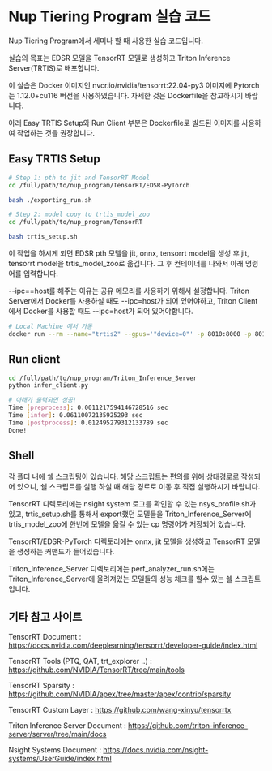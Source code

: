 # Nup Tiering Program 실습 코드

Nup Tiering Program에서 세미나 할 때 사용한 실습 코드입니다.

실습의 목표는 EDSR 모델을 TensorRT 모델로 생성하고 Triton Inference Server(TRTIS)로 배포합니다.

이 실습은 Docker 이미지인 nvcr.io/nvidia/tensorrt:22.04-py3 이미지에 Pytorch는 1.12.0+cu116 버전을 사용하였습니다. 자세한 것은 Dockerfile을 참고하시기 바랍니다.

아래 Easy TRTIS Setup와 Run Client 부분은 Dockerfile로 빌드된 이미지를 사용하여 작업하는 것을 권장합니다.
## Easy TRTIS Setup
```bash
# Step 1: pth to jit and TensorRT Model
cd /full/path/to/nup_program/TensorRT/EDSR-PyTorch

bash ./exporting_run.sh

# Step 2: model copy to trtis_model_zoo
cd /full/path/to/nup_program/TensorRT

bash trtis_setup.sh
```
이 작업을 하시게 되면 EDSR pth 모델을 jit, onnx, tensorrt model을 생성 후 jit, tensorrt model을 trtis_model_zoo로 옮깁니다. 그 후 컨테이너를 나와서 아래 명령어를 입력합니다. 

--ipc==host를 해주는 이유는 공유 메모리를 사용하기 위해서 설정합니다. Triton Server에서 Docker를 사용하실 때도 --ipc=host가 되어 있어야하고, Triton Client에서 Docker를 사용할 때도 --ipc=host가 되어 있어야합니다.

```bash
# Local Machine 에서 가동
docker run --rm --name="trtis2" --gpus='"device=0"' -p 8010:8000 -p 8011:8001 -p 8012:8002 --ipc=host -v /full/path/to/nup_program/Triton_Inference_Server/trtis_model_zoo:/models nvcr.io/nvidia/tritonserver:22.04-py3 tritonserver --model-repository=/models
```

## Run client
```bash
cd /full/path/to/nup_program/Triton_Inference_Server
python infer_client.py

# 아래가 출력되면 성공!
Time [preprocess]: 0.0011217594146728516 sec
Time [infer]: 0.06110072135925293 sec
Time [postprocess]: 0.012495279312133789 sec
Done!
```

## Shell
각 폴더 내에 쉘 스크립팅이 있습니다. 해당 스크립트는 편의를 위해 상대경로로 작성되어 있으니, 쉘 스크립트를 실행 하실 때 해당 경로로 이동 후 직접 실행하시기 바랍니다.

TensorRT 디렉토리에는 nsight system 로그를 확인할 수 있는 nsys_profile.sh가 있고, trtis_setup.sh를 통해서 export했던 모델들을 Triton_Inference_Server에 trtis_model_zoo에 한번에 모델을 옮길 수 있는 cp 명령어가 저장되어 있습니다.

TensorRT/EDSR-PyTorch 디렉토리에는 onnx, jit 모델을 생성하고 TensorRT 모델을 생성하는 커맨드가 들어있습니다.

Triton_Inference_Server 디렉토리에는 perf_analyzer_run.sh에는 Triton_Inference_Server에 올려져있는 모델들의 성능 체크를 할수 있는 쉘 스크립트입니다.

## 기타 참고 사이트
TensorRT Document : https://docs.nvidia.com/deeplearning/tensorrt/developer-guide/index.html

TensorRT Tools (PTQ, QAT, trt_explorer ..) : https://github.com/NVIDIA/TensorRT/tree/main/tools

TensorRT Sparsity : https://github.com/NVIDIA/apex/tree/master/apex/contrib/sparsity

TensorRT Custom Layer : https://github.com/wang-xinyu/tensorrtx

Triton Inference Server Document : https://github.com/triton-inference-server/server/tree/main/docs

Nsight Systems Document : https://docs.nvidia.com/nsight-systems/UserGuide/index.html

